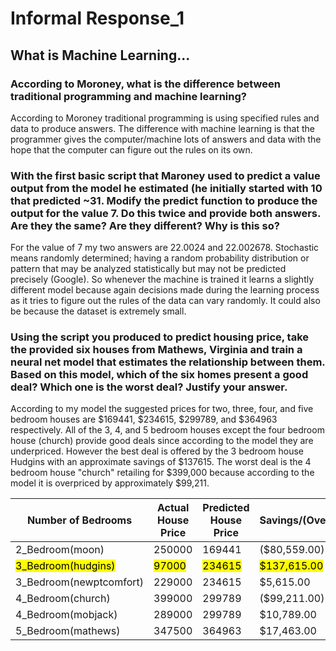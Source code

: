 # Informal Response_1
## What is Machine Learning...

### According to Moroney, what is the difference between traditional programming and machine learning?

According to Moroney traditional programming is using specified rules and data to produce answers. The difference with machine learning is that the programmer gives the computer/machine lots of answers and data with the hope that the computer can figure out the rules on its own.


### With the first basic script that Maroney used to predict a value output from the model he estimated (he initially started with 10 that predicted ~31. Modify the predict function to produce the output for the value 7. Do this twice and provide both answers. Are they the same? Are they different? Why is this so?

For the value of 7 my two answers are 22.0024 and 22.002678. Stochastic means randomly determined; having a random probability distribution or pattern that may be analyzed statistically but may not be predicted precisely (Google). So whenever the machine is trained it learns a slightly different model because again decisions made during the learning process as it tries to figure out the rules of the data can vary randomly. It could also be because the dataset is extremely small.



### Using the script you produced to predict housing price, take the provided six houses from Mathews, Virginia and train a neural net model that estimates the relationship between them. Based on this model, which of the six homes present a good deal? Which one is the worst deal? Justify your answer.

According to my model the suggested prices for two, three, four, and five bedroom houses are $169441, $234615, $299789, and $364963 respectively.
All of the 3, 4, and 5 bedroom houses except the four bedroom house (church) provide good deals since according to the model they are underpriced. However the best deal is offered by the 3 bedroom house Hudgins with an approximate savings of $137615. The worst deal is the 4 bedroom house "church" retailing for $399,000 because according to the model it is overpriced by approximately $99,211.


| Number of Bedrooms     | Actual House Price  |	Predicted House Price |	Savings/(Overpayment) |
| -------------------    | --------------------| -----------------------| ----------------------|
|2_Bedroom(moon)	       |250000	             |169441	                |($80,559.00)           |
|<mark>3_Bedroom(hudgins) </mark>	     |<mark>97000 </mark>	               |<mark>234615 </mark>                  |<mark>	$137,615.00 </mark>           |
|3_Bedroom(newptcomfort) |229000               |	234615                |	$5,615.00             | 
|4_Bedroom(church)	     |399000               |	299789	              |($99,211.00)           |
|4_Bedroom(mobjack)      |	289000	           |299789	                |$10,789.00             |
|5_Bedroom(mathews)      |	347500             |	364963	              |$17,463.00             | 



